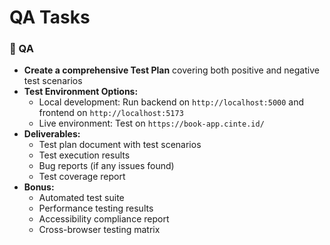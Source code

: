 # QA Tasks

### 🔹 QA
- **Create a comprehensive Test Plan** covering both positive and negative test scenarios
- **Test Environment Options:**
  - Local development: Run backend on `http://localhost:5000` and frontend on `http://localhost:5173`
  - Live environment: Test on `https://book-app.cinte.id/`
- **Deliverables:**
  - Test plan document with test scenarios
  - Test execution results
  - Bug reports (if any issues found)
  - Test coverage report
- **Bonus:** 
  - Automated test suite
  - Performance testing results
  - Accessibility compliance report
  - Cross-browser testing matrix
